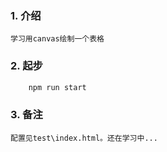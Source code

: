 ### 1. 介绍
    学习用canvas绘制一个表格
### 2. 起步
```javascript
    npm run start
```
### 3. 备注
    配置见test\index.html。还在学习中...